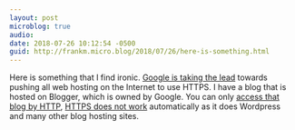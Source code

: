 ```yaml
---
layout: post
microblog: true
audio: 
date: 2018-07-26 10:12:54 -0500
guid: http://frankm.micro.blog/2018/07/26/here-is-something.html
---
```

Here is something that I find ironic. [Google is taking the lead](https://www.wired.com/story/google-chrome-https-not-secure-label/) towards pushing all web hosting on the Internet to use HTTPS. I have a blog that is hosted on Blogger, which is owned by Google. You can only [access that blog by HTTP](http://www.tech2watch.info/), [HTTPS does not work](https://www.tech2watch.info) automatically as it does Wordpress and many other blog hosting sites. 
